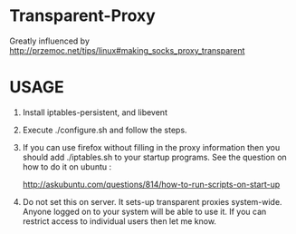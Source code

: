 Transparent-Proxy
=================
Greatly influenced by http://przemoc.net/tips/linux#making_socks_proxy_transparent 

USAGE 
=====

1. Install iptables-persistent, and libevent
2. Execute ./configure.sh and follow the steps.
3. If you can use firefox without filling in the proxy information then you
   should add ./iptables.sh to your startup programs. See the question on how to
   do it on ubuntu :

   http://askubuntu.com/questions/814/how-to-run-scripts-on-start-up

4. Do not set this on server. It sets-up transparent proxies system-wide. Anyone
   logged on to your system will be able to use it. If you can restrict access
   to individual users then let me know.
